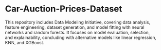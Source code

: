 # Car-Auction-Prices-Dataset
 This repository includes Data Modeling Initiative, covering data analysis, feature engineering, dataset generation, and model fitting with neural networks and random forests. It focuses on model evaluation, selection, and explainability, concluding with alternative models like linear regression, KNN, and XGBoost.
